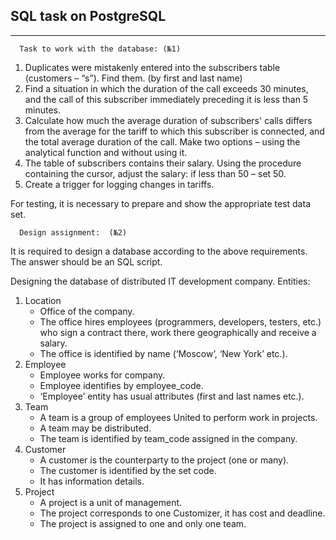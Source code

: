 SQL task on PostgreSQL
---
---
      Task to work with the database: (№1)

1.	Duplicates were mistakenly entered into the subscribers table (customers – “s”). Find them.
      (by first and last name)
2.	Find a situation in which the duration of the call exceeds 30 minutes, and the call of this subscriber immediately preceding it is less than 5 minutes.
3.	Calculate how much the average duration of subscribers' calls differs from the average for the tariff to which this subscriber is connected, and the total average duration of the call. Make two options – using the analytical function and without using it.
4.  The table of subscribers contains their salary. Using the procedure containing the cursor, adjust the salary: if less than 50 – set 50.
5.  Create a trigger for logging changes in tariffs.

For testing, it is necessary to prepare and show the appropriate test data set.

      Design assignment:  (№2)
It is required to design a database according to the above requirements.
The answer should be an SQL script.

Designing the database of distributed IT development company.
Entities:

1)	Location
      * Office of the company.
      * The office hires employees (programmers, developers, testers, etc.) who sign a contract there, work there geographically and receive a salary.
      * The office is identified by name (‘Moscow’, ‘New York’ etc.).
2)	Employee
      * Employee works for company.
      * Employee identifies by employee_code.
      * ‘Employee’ entity has usual attributes (first and last names etc.).
3)	Team
      * A team is a group of employees United to perform work in projects.
      * A team may be distributed.
      * The team is identified by team_code assigned in the company.
4)	Customer
      * A customer is the counterparty to the project (one or many).
      * The customer is identified by the set code.
      * It has information details.
5)	Project
      * A project is a unit of management.
      * The project corresponds to one Customizer, it has cost and deadline.
      * The project is assigned to one and only one team.

